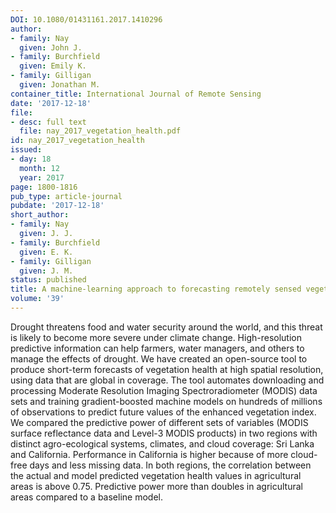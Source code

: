 ```yaml
---
DOI: 10.1080/01431161.2017.1410296
author:
- family: Nay
  given: John J.
- family: Burchfield
  given: Emily K.
- family: Gilligan
  given: Jonathan M.
container_title: International Journal of Remote Sensing
date: '2017-12-18'
file:
- desc: full text
  file: nay_2017_vegetation_health.pdf
id: nay_2017_vegetation_health
issued:
- day: 18
  month: 12
  year: 2017
page: 1800-1816
pub_type: article-journal
pubdate: '2017-12-18'
short_author:
- family: Nay
  given: J. J.
- family: Burchfield
  given: E. K.
- family: Gilligan
  given: J. M.
status: published
title: A machine-learning approach to forecasting remotely sensed vegetation health
volume: '39'
---
```

Drought threatens food and water security around the world, and this threat is likely to become more severe under climate change. High-resolution predictive information can help farmers, water managers, and others to manage the effects of drought. We have created an open-source tool to produce short-term forecasts of vegetation health at high spatial resolution, using data that are global in coverage. The tool automates downloading and processing Moderate Resolution Imaging Spectroradiometer (MODIS) data sets and training gradient-boosted machine models on hundreds of millions of observations to predict future values of the enhanced vegetation index. We compared the predictive power of different sets of variables (MODIS surface reflectance data and Level-3 MODIS products) in two regions with distinct agro-ecological systems, climates, and cloud coverage: Sri Lanka and California. Performance in California is higher because of more cloud-free days and less missing data. In both regions, the correlation between the actual and model predicted vegetation health values in agricultural areas is above 0.75. Predictive power more than doubles in agricultural areas compared to a baseline model.
